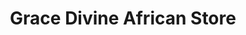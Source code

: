 ---
title: "Grace Divine African Store"
url: /greeley/grace-divine-african-store/
shop: Dorfladen
---